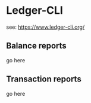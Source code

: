 # Ledger-CLI


see: https://www.ledger-cli.org/


## Balance reports


go here



## Transaction reports


go here
